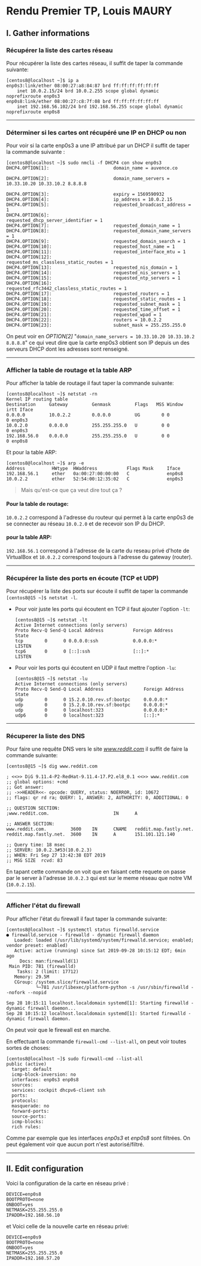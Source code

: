 # Rendu Premier TP, Louis MAURY

## I. Gather informations

### Récupérer la liste des cartes réseau

Pour récupérer la liste des cartes réseau, il suffit de taper la commande suivante:

```shell
[centos8@localhost ~]$ ip a
enp0s3:link/ether 08:00:27:a8:84:87 brd ff:ff:ff:ff:ff:ff
    inet 10.0.2.15/24 brd 10.0.2.255 scope global dynamic noprefixroute enp0s3
enp0s8:link/ether 08:00:27:c8:7f:08 brd ff:ff:ff:ff:ff:ff
    inet 192.168.56.102/24 brd 192.168.56.255 scope global dynamic noprefixroute enp0s8
```
---
### Déterminer si les cartes ont récupéré une IP en DHCP ou non

Pour voir si la carte enp0s3 a une IP attribué par un DHCP il suffit de taper la commande suivante :
```shell
[centos8@localhost ~]$ sudo nmcli -f DHCP4 con show enp0s3
DHCP4.OPTION[1]:                        domain_name = auvence.co

DHCP4.OPTION[2]:                        domain_name_servers = 10.33.10.20 10.33.10.2 8.8.8.8

DHCP4.OPTION[3]:                        expiry = 1569590932
DHCP4.OPTION[4]:                        ip_address = 10.0.2.15
DHCP4.OPTION[5]:                        requested_broadcast_address = 1
DHCP4.OPTION[6]:                        requested_dhcp_server_identifier = 1
DHCP4.OPTION[7]:                        requested_domain_name = 1
DHCP4.OPTION[8]:                        requested_domain_name_servers = 1
DHCP4.OPTION[9]:                        requested_domain_search = 1
DHCP4.OPTION[10]:                       requested_host_name = 1
DHCP4.OPTION[11]:                       requested_interface_mtu = 1
DHCP4.OPTION[12]:                       requested_ms_classless_static_routes = 1
DHCP4.OPTION[13]:                       requested_nis_domain = 1
DHCP4.OPTION[14]:                       requested_nis_servers = 1
DHCP4.OPTION[15]:                       requested_ntp_servers = 1
DHCP4.OPTION[16]:                       requested_rfc3442_classless_static_routes = 1
DHCP4.OPTION[17]:                       requested_routers = 1
DHCP4.OPTION[18]:                       requested_static_routes = 1
DHCP4.OPTION[19]:                       requested_subnet_mask = 1
DHCP4.OPTION[20]:                       requested_time_offset = 1
DHCP4.OPTION[21]:                       requested_wpad = 1
DHCP4.OPTION[22]:                       routers = 10.0.2.2
DHCP4.OPTION[23]:                       subnet_mask = 255.255.255.0
```
On peut voir en *OPTION[2]* "`domain_name_servers = 10.33.10.20 10.33.10.2 8.8.8.8`" ce qui veut dire que la carte enp0s3 obtient son IP depuis un des serveurs DHCP dont les adresses sont renseigné.

---
### Afficher la table de routage et la table ARP

Pour afficher la table de routage il faut taper la commande suivante:
```shell
[centos8@localhost ~]$ netstat -rn
Kernel IP routing table
Destination     Gateway         Genmask         Flags   MSS Window  irtt Iface
0.0.0.0         10.0.2.2        0.0.0.0         UG        0 0          0 enp0s3
10.0.2.0        0.0.0.0         255.255.255.0   U         0 0          0 enp0s3
192.168.56.0    0.0.0.0         255.255.255.0   U         0 0          0 enp0s8
```
Et pour la table ARP:
```shell
[centos8@localhost ~]$ arp -e
Address          HWtype  HWaddress           Flags Mask     Iface
192.168.56.1     ether   0a:00:27:00:00:00   C              enp0s8
10.0.2.2         ether   52:54:00:12:35:02   C              enp0s3
```
> Mais qu'est-ce que ça veut dire tout ça ?

#### Pour la table de routage:

`10.0.2.2` correspond à l'adresse du routeur qui permet à la carte enp0s3 de se connecter au réseau `10.0.2.0` et de recevoir son IP du DHCP.

#### pour la table ARP:
`192.168.56.1` correspond à l'adresse de la carte du reseau privé d'hote de VirtualBox et `10.0.2.2` correspond toujours à l'adresse du gateway (router).

---

### Récupérer la liste des ports en écoute (TCP et UDP)
Pour récupérer la liste des ports sur écoute il suffit de taper la commande `[centos8@15 ~]$ netstat -l`.

- Pour voir juste les ports qui écoutent en TCP il faut ajouter l'option `-lt`:
    ```shell
    [centos8@15 ~]$ netstat -lt
    Active Internet connections (only servers)
    Proto Recv-Q Send-Q Local Address           Foreign Address         State      
    tcp        0      0 0.0.0.0:ssh             0.0.0.0:*               LISTEN     
    tcp6       0      0 [::]:ssh                [::]:*                  LISTEN 
    ```

- Pour voir les ports qui écoutent en UDP il faut mettre l'option `-lu`:
    ```shell
    [centos8@15 ~]$ netstat -lu
    Active Internet connections (only servers)
    Proto Recv-Q Send-Q Local Address               Foreign Address         State      
    udp        0      0 15.2.0.10.rev.sf:bootpc     0.0.0.0:*                          
    udp        0      0 15.2.0.10.rev.sf:bootpc     0.0.0.0:*                          
    udp        0      0 localhost:323               0.0.0.0:*                          
    udp6       0      0 localhost:323               [::]:*                             
    ```
---

### Récuperer la liste des DNS
Pour faire une requête DNS vers le site *www.reddit.com* il suffit de faire la commande suivante:
```shell
[centos8@15 ~]$ dig www.reddit.com

; <<>> DiG 9.11.4-P2-RedHat-9.11.4-17.P2.el8_0.1 <<>> www.reddit.com
;; global options: +cmd
;; Got answer:
;; ->>HEADER<<- opcode: QUERY, status: NOERROR, id: 10672
;; flags: qr rd ra; QUERY: 1, ANSWER: 2, AUTHORITY: 0, ADDITIONAL: 0

;; QUESTION SECTION:
;www.reddit.com.                        IN      A

;; ANSWER SECTION:
www.reddit.com.         3600    IN      CNAME   reddit.map.fastly.net.
reddit.map.fastly.net.  3600    IN      A       151.101.121.140

;; Query time: 18 msec
;; SERVER: 10.0.2.3#53(10.0.2.3)
;; WHEN: Fri Sep 27 13:42:38 EDT 2019
;; MSG SIZE  rcvd: 83
```

En tapant cette commande on voit que en faisant cette requete on passe par le server à l'adresse `10.0.2.3` qui est sur le meme réseau que notre VM (`10.0.2.15`).

---

### Afficher l'état du firewall
Pour afficher l'état du firewall il faut taper la commande suivante:
```shell
[centos8@localhost ~]$ systemctl status firewalld.service 
● firewalld.service - firewalld - dynamic firewall daemon
   Loaded: loaded (/usr/lib/systemd/system/firewalld.service; enabled; vendor preset: enabled)
   Active: active (running) since Sat 2019-09-28 10:15:12 EDT; 6min ago
     Docs: man:firewalld(1)
 Main PID: 781 (firewalld)
    Tasks: 2 (limit: 17712)
   Memory: 29.5M
   CGroup: /system.slice/firewalld.service
           └─781 /usr/libexec/platform-python -s /usr/sbin/firewalld --nofork --nopid

Sep 28 10:15:11 localhost.localdomain systemd[1]: Starting firewalld - dynamic firewall daemon...
Sep 28 10:15:12 localhost.localdomain systemd[1]: Started firewalld - dynamic firewall daemon.
```
On peut voir que le firewall est en marche.

En effectuant la commande `firewall-cmd --list-all`, on peut voir toutes sortes de choses:
```shell
[centos8@localhost ~]$ sudo firewall-cmd --list-all
public (active)
  target: default
  icmp-block-inversion: no
  interfaces: enp0s3 enp0s8
  sources: 
  services: cockpit dhcpv6-client ssh
  ports: 
  protocols: 
  masquerade: no
  forward-ports: 
  source-ports: 
  icmp-blocks: 
  rich rules:
```
Comme par exemple que les interfaces *enp0s3* et *enp0s8* sont filtrées. On peut également voir que aucun port n'est autorisé/filtré.

---

## II. Edit configuration
Voici la configuration de la carte en réseau privé :
```
DEVICE=enp0s8
BOOTPROTO=none
ONBOOT=yes
NETMASK=255.255.255.0
IPADDR=192.168.56.10
```
et Voici celle de la nouvelle carte en réseau privé:
```
DEVICE=enp0s9
BOOTPROTO=none
ONBOOT=yes
NETMASK=255.255.255.0
IPADDR=192.168.57.20
```
